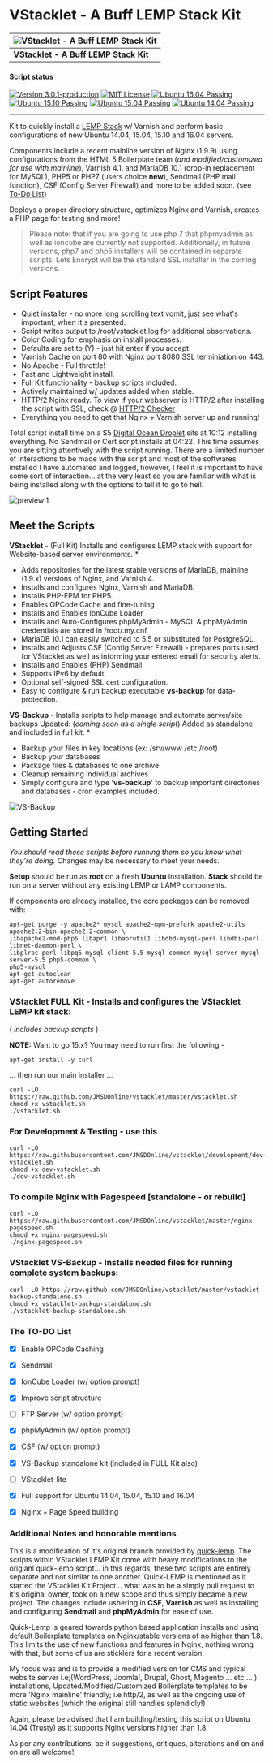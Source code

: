 VStacklet - A Buff LEMP Stack Kit
==========

| ![VStacklet - A Buff LEMP Stack Kit](https://github.com/JMSDOnline/vstacklet/blob/master/images/vstacklet-lemp-kit.png "vstacklet") |
|---|
| **VStacklet - A Buff LEMP Stack Kit** |

#### Script status

[![Version 3.0.1-production](https://img.shields.io/badge/version-3.0.1-674172.svg?style=flat-square)](https://jmsolodesigns.com/code-projects/vstacklet/varnish-lemp-stack)
[![MIT License](https://img.shields.io/badge/license-MIT%20License-blue.svg?style=flat-square)](https://github.com/JMSDOnline/vstacklet/blob/master/LICENSE)
[![Ubuntu 16.04 Passing](https://img.shields.io/badge/Ubuntu%2016.04-passing-brightgreen.svg?style=flat-square)](https://jmsolodesigns.com/code-projects/vstacklet/varnish-lemp-stack)
[![Ubuntu 15.10 Passing](https://img.shields.io/badge/Ubuntu%2015.10-passing-brightgreen.svg?style=flat-square)](https://jmsolodesigns.com/code-projects/vstacklet/varnish-lemp-stack)
[![Ubuntu 15.04 Passing](https://img.shields.io/badge/Ubuntu%2015.04-passing-brightgreen.svg?style=flat-square)](https://jmsolodesigns.com/code-projects/vstacklet/varnish-lemp-stack)
[![Ubuntu 14.04 Passing](https://img.shields.io/badge/Ubuntu%2014.04-passing-brightgreen.svg?style=flat-square)](https://jmsolodesigns.com/code-projects/vstacklet/varnish-lemp-stack)

--------

Kit to quickly install a [LEMP Stack](https://lemp.io) w/ Varnish and perform basic configurations of new Ubuntu 14.04, 15.04, 15.10 and 16.04 servers.

Components include a recent mainline version of Nginx (1.9.9) using configurations from the HTML 5 Boilerplate team (_and modified/customized for use with mainline_), Varnish 4.1, and MariaDB 10.1 (drop-in replacement for MySQL), PHP5 or PHP7 (users choice **new**), Sendmail (PHP mail function), CSF (Config Server Firewall) and more to be added soon. (see [To-Do List](#the-to-do-list))

Deploys a proper directory structure, optimizes Nginx and Varnish, creates a PHP page for testing and more!

> Please note: that if you are going to use php 7 that phpmyadmin as well as ioncube are currently not supported. Additionally, in future versions, php7 and php5 installers will be contained in separate scripts. Lets Encrypt will be the standard SSL installer in the coming versions.


Script Features
--------
  * Quiet installer - no more long scrolling text vomit, just see what's important; when it's presented.
  * Script writes output to /root/vstacklet.log for additional observations.
  * Color Coding for emphasis on install processes.
  * Defaults are set to (Y) - just hit enter if you accept.
  * Varnish Cache on port 80 with Nginx port 8080 SSL terminiation on 443.
  * No Apache - Full throttle!
  * Fast and Lightweight install.
  * Full Kit functionality - backup scripts included.
  * Actively maintained w/ updates added when stable.
  * HTTP/2 Nginx ready. To view if your webserver is HTTP/2 after installing the script with SSL, check @ <a href="http://h2.nix-admin.com/" target="_blank">HTTP/2 Checker</a>
  * Everything you need to get that Nginx + Varnish server up and running!

Total script install time on a $5 <a href="https://www.digitalocean.com/?refcode=917d3ff0e1c8" target="_blank">Digital Ocean Droplet</a> sits at 10:12 installing everything. No Sendmail or Cert script installs at 04:22. This time assumes you are sitting attentively with the script running. There are a limited number of interactions to be made with the script and most of the softwares installed I have automated and logged, however, I feel it is important to have some sort of interaction... at the very least so you are familiar with what is being installed along with the options to tell it to go to hell.

![preview 1](https://github.com/JMSDOnline/vstacklet/blob/master/images/vstacklet-script-preview1.png "vstacklet preview 1")

 Meet the Scripts
--------

__VStacklet__ - (Full Kit) Installs and configures LEMP stack with support for Website-based server environments.
  *
  * Adds repositories for the latest stable versions of MariaDB, mainline (1.9.x) versions of Nginx, and Varnish 4.
  * Installs and configures Nginx, Varnish and MariaDB.
  * Installs PHP-FPM for PHP5.
  * Enables OPCode Cache and fine-tuning
  * Installs and Enables IonCube Loader
  * Installs and Auto-Configures phpMyAdmin - MySQL & phpMyAdmin credentials are stored in /root/.my.cnf
  * MariaDB 10.1 can easily switched to 5.5 or substituted for PostgreSQL.
  * Installs and Adjusts CSF (Config Server Firewall) - prepares ports used for VStacklet as well as informing your entered email for security alerts.
  * Installs and Enables (PHP) Sendmail
  * Supports IPv6 by default.
  * Optional self-signed SSL cert configuration.
  * Easy to configure & run backup executable __vs-backup__ for data-protection.

__VS-Backup__ - Installs scripts to help manage and automate server/site backups
Updated: ~~(_coming soon as a single script_)~~ Added as standalone and included in full kit.
  *
  * Backup your files in key locations (ex: /srv/www /etc /root)
  * Backup your databases
  * Package files & databases to one archive
  * Cleanup remaining individual archives
  * Simply configure and type '__vs-backup__' to backup important directories and databases - cron examples included.

![VS-Backup](https://github.com/JMSDOnline/vstacklet/blob/master/images/vs-backup-utility-preview.png "VStacklets VS-Backup Utility")

Getting Started
----------------
_You should read these scripts before running them so you know what they're
doing._ Changes may be necessary to meet your needs.

__Setup__ should be run as __root__ on a fresh __Ubuntu__ installation. __Stack__ should be run on a server without any existing LEMP or LAMP components.

If components are already installed, the core packages can be removed with:
```
apt-get purge -y apache2* mysql apache2-mpm-prefork apache2-utils apache2.2-bin apache2.2-common \
libapache2-mod-php5 libapr1 libaprutil1 libdbd-mysql-perl libdbi-perl libnet-daemon-perl \
libplrpc-perl libpq5 mysql-client-5.5 mysql-common mysql-server mysql-server-5.5 php5-common \
php5-mysql
apt-get autoclean
apt-get autoremove
```

### VStacklet FULL Kit - Installs and configures the VStacklet LEMP kit stack:
( _includes backup scripts_ )

**NOTE:** Want to go 15.x? You may need to run first the following  -

```
apt-get install -y curl
```
... then run our main installer ...
```
curl -LO https://raw.github.com/JMSDOnline/vstacklet/master/vstacklet.sh
chmod +x vstacklet.sh
./vstacklet.sh
```

### For Development & Testing - use this
```
curl -LO https://raw.githubusercontent.com/JMSDOnline/vstacklet/development/dev-vstacklet.sh
chmod +x dev-vstacklet.sh
./dev-vstacklet.sh
```

### To compile Nginx with Pagespeed [standalone - or rebuild]
```
curl -LO https://raw.githubusercontent.com/JMSDOnline/vstacklet/master/nginx-pagespeed.sh
chmod +x nginx-pagespeed.sh
./nginx-pagespeed.sh
```

### VStacklet VS-Backup - Installs needed files for running complete system backups:
```
curl -LO https://raw.github.com/JMSDOnline/vstacklet/master/vstacklet-backup-standalone.sh
chmod +x vstacklet-backup-standalone.sh
./vstacklet-backup-standalone.sh
```

### The TO-DO List
- [x] Enable OPCode Caching
- [x] Sendmail
- [x] IonCube Loader (w/ option prompt)
- [x] Improve script structure
- [ ] FTP Server (w/ option prompt)
- [x] phpMyAdmin (w/ option prompt)
- [x] CSF (w/ option prompt)
- [x] VS-Backup standalone kit (included in FULL Kit also)
- [ ] VStacklet-lite
- [x] Full support for Ubuntu 14.04, 15.04, 15.10 and 16.04
- [x] Nginx + Page Speed building


### Additional Notes and honorable mentions

This is a modification of it's original branch provided by <a href="https://github.com/jbradach/quick-lemp/" target="_blank">quick-lemp</a>. The scripts within VStacklet LEMP Kit come with heavy modifications to  the origianl quick-lemp script... in this regards, these two scripts are entirely separate and not similar to one another. Quick-LEMP is mentioned as it started the VStacklet Kit Project... what was to be a simply pull request to it's original owner, took on a new scope and thus simply became a new project. The changes include ushering in __CSF__, __Varnish__ as well as installing and configuring __Sendmail__ and __phpMyAdmin__ for ease of use.

Quick-Lemp is geared towards python based application installs and using default Boilerplate templates on Nginx/stable versions of no higher than 1.8. This limits the use of new functions and features in Nginx, nothing wrong with that, but some of us are sticklers for a recent version.

My focus was and is to provide a modified version for CMS and typical website server i.e;(WordPress, Joomla!, Drupal, Ghost, Magento ... etc ... ) installations, Updated/Modified/Customized Boilerplate templates to be more 'Nginx mainline' friendly; i.e http/2, as well as the ongoing use of static websites (which the original still handles splendidly!)

Again, please be advised that I am building/testing this script on Ubuntu 14.04 (Trusty) as it supports Nginx versions higher than 1.8.

As per any contributions, be it suggestions, critiques, alterations and on and on are all welcome!
